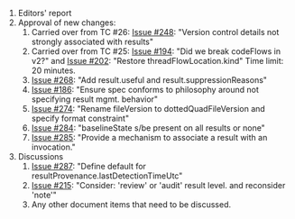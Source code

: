1. Editors' report
1. Approval of new changes:
    1. Carried over from TC #26: [Issue #248](https://github.com/oasis-tcs/sarif-spec/issues/248): "Version control details not strongly associated with results"
    1. Carried over from TC #25: [Issue #194](https://github.com/oasis-tcs/sarif-spec/issues/194): "Did we break codeFlows in v2?" and [Issue #202](https://github.com/oasis-tcs/sarif-spec/issues/202): "Restore threadFlowLocation.kind"
        Time limit: 20 minutes.
    1. [Issue #268](https://github.com/oasis-tcs/sarif-spec/issues/268): "Add result.useful and result.suppressionReasons"
    1. [Issue #186](https://github.com/oasis-tcs/sarif-spec/issues/186): "Ensure spec conforms to philosophy around not specifying result mgmt. behavior"
    1. [Issue #274](https://github.com/oasis-tcs/sarif-spec/issues/274): "Rename fileVersion to dottedQuadFileVersion and specify format constraint"
    1. [Issue #284](https://github.com/oasis-tcs/sarif-spec/issues/284): "baselineState s/be present on all results or none"
    1. [Issue #285](https://github.com/oasis-tcs/sarif-spec/issues/285): "Provide a mechanism to associate a result with an invocation."
1. Discussions
    1. [Issue #287](https://github.com/oasis-tcs/sarif-spec/issues/272): "Define default for resultProvenance.lastDetectionTimeUtc"
    1. [Issue #215](https://github.com/oasis-tcs/sarif-spec/issues/215): "Consider: 'review' or 'audit' result level. and reconsider 'note'"
    1. Any other document items that need to be discussed.